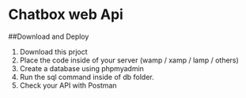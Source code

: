# Chatbox web Api
##Download and Deploy
1. Download this prjoct
2. Place the code inside of your server (wamp / xamp / lamp / others)
3. Create a database using phpmyadmin
4. Run the sql command inside of db folder.
5. Check your API with Postman
